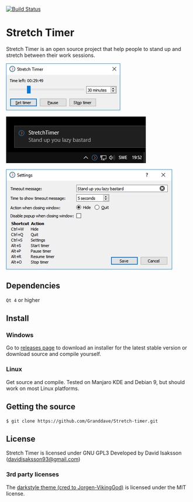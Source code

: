 [![Build Status](https://travis-ci.org/Granddave/Stretch-timer.svg?branch=master)](https://travis-ci.org/Granddave/Stretch-timer)

# Stretch Timer

Stretch Timer is an open source project that help people to stand up and stretch between their work sessions.

![Main window](https://github.com/Granddave/Stretch-timer/blob/master/preview-images/main-window.png)

![Popup message](https://github.com/Granddave/Stretch-timer/blob/master/preview-images/popup.png)

![Settings](https://github.com/Granddave/Stretch-timer/blob/master/preview-images/settings.png)


## Dependencies

`Qt 4` or higher

## Install

### Windows
Go to [releases page](https://github.com/Granddave/Stretch-timer/releases) to download an installer for the latest stable version or download source and compile yourself.

### Linux

Get source and compile. Tested on Manjaro KDE and Debian 9, but should work on most Linux platforms.

## Getting the source

```
$ git clone https://github.com/Granddave/Stretch-timer.git
```

## License

Stretch Timer is licensed under GNU GPL3
Developed by David Isaksson ([davidisaksson93@gmail.com](mailto:davidisaksson93@gmail.com))

### 3rd party licenses

The [darkstyle theme (cred to Jorgen-VikingGod)](https://github.com/Jorgen-VikingGod/Qt-Frameless-Window-DarkStyle) is licensed under the MIT license.

